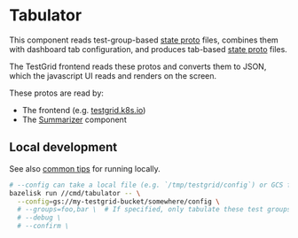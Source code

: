 
# Tabulator

This component reads test-group-based [state proto] files, combines them with dashboard tab
configuration, and produces tab-based [state proto] files.

The TestGrid frontend reads these protos and converts them to JSON, which the
javascript UI reads and renders on the screen.

These protos are read by:
- The frontend (e.g. [testgrid.k8s.io](https://testgrid.k8s.io))
- The [Summarizer] component

## Local development
See also [common tips](/cmd/README.md) for running locally.

```bash
# --config can take a local file (e.g. `/tmp/testgrid/config`) or GCS file (e.g. `gs://my-testgrid-bucket/config`)
bazelisk run //cmd/tabulator -- \
  --config=gs://my-testgrid-bucket/somewhere/config \
  # --groups=foo,bar \  # If specified, only tabulate these test groups.
  # --debug \
  # --confirm \
```

[state proto]: /pb/state/state.proto
[Summarizer]: /cmd/summarizer